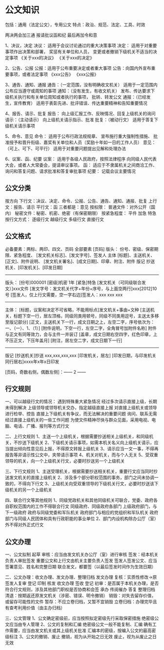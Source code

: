 # 公文知识

包括：通用（法定公文），专用公文
特点：政治、规范、法定、工具、时效

两决两会加三通
报请批议函和纪
最后再加令和意

1、决议，决定
决议：
  适用于会议讨论通过的重大决策事项
决定：
  适用于对重要事项作出决策和部署，
  奖惩有关单位和人员，
  变更或者撤销下级机关不适当的决定事项
《关于xxx的决议》
《关于xxx的决定》

2、公告、公报
公报：适用于公布重要决定或者重大事项
公告：向国内外宣布重要事项，或者法定事项
《xxx公告》
《xxx公报》

3、通告、通知、通报
通告：（一定范围，没有明确收文机关）
  适用于一定范围内公布应当遵守或周知的事项
通知：（没有发生，有收文机关）
  发布、传达要求下级机关执行和有关单位周知或者执行的事项，
  批转、转发公文
通报：（已经发生，宣传教育）
  适用于表彰先进、批评错误、传达重要精神和告知重要情况

4、报告、请示、批复
报告：
  向上级汇报工作、反映情况、回复上级机关的询问
请示：（主动请示）
  向上级机关请示指示、批准
批复：（被动行文）
  适用于答复下级机关请示事项

5、命令、意见
命令：
  适用于公布行政法规规章、
  宣布施行重大强制性措施、
  批准授予和晋升衔级、嘉奖有关单位和人员（奖励十年如一日的工作人员）
意见：（可上、可下、可平行）
  适用于对重要问题提出见解和处理办法

6、议案、函、纪要
议案：
  适用于各级人民政府，按照法律程序
  向同级人民代表大会，或者人大常委会，提请审议事项。
函：
  适应于不隶属机关之间商洽工作、询问和答复问题、请求批准和答复审批事项
纪要：
  记载会议主要情况

## 公文分类

按方向
  下行文：决议、决定、命令、公报、公告、通告、通知、通报、批复
  上行文：报告、请示
  平行文：函
  三者都是：意见
按权限：
  普通文件：对外公开（国内）
  秘密文件：秘密、机密、绝密（有保密期限）
按紧急程度：
  平件
  加急
  特急
按行文方式：
  逐级行文
  越级行文
  多级行文
  直接行文

## 公文格式

必备要素：两标、两印、四文、页码
全部要素
  [页码]
  版头：
    份号、密级、保密期限、紧急程度、
    [发文机关标志]、[发文字号]、签发人
  主体
    [标题]、主送机关、[正文]、附件说明、
    [发文机关署名]、[成文日期]、印章、附注、附件
  版记
    抄送机关、[印发机关]、[印发日期]

---

版头：
[份号]000001
[密级]机密 1年
[紧急]特急
  [发文机关（可同级联合发文）]xxx文件
  [发文字号：发文机关代字+年份+序号，与上面空两行]xxx[2012]10号
    [签发人，仅上行文需要，空一字右边]签发人：xxx xxx xxx

---

主体：
  [标题，议案和决定不可省略，不能用标点]发文机关+事由+文种
  [主送机关，标题下空一行，居左顶格，同级同类用顿号，同级不同类用逗号，主送太多移至版记部分]
  [正文，主送机关下一行，成文日期之上，左空二字，序号依次为：一、（一）、1、（1）]
  [附件说明，下空一行，左空二字，全角冒号加附件名称]
  附件与正文有同等效力，会与主件一并装订
  [盖章，成文日期右空四字，红色印章，上不压正文，下压年盖月]
  [附注，居左空二字，成文日期下一行]

---

版记
  [抄送机关]抄送 xxx,xxx,xxx,xxx
  [印发机关，居左]
  [印发日期，与印发机关同行居右]xxxx年x年x日印发

[页码，奇数右侧，偶数左侧]：—— 2 ——

## 行文规则

一、可以越级行文的情况：
  遇到特殊重大紧急情况
  经过多次请示直接上级，长期未得到解决
  上级领导或领导机关交办，指定越级直接上报
  对直接上级机关或领导进行检举、控告
  直接上下级机关有争议，而无法解决的重要问题
  询问、联系无需经过直接上级机关的一些工作问题
  为使文件精神尽快与群众见面，采用电视、电脑、电话、广播、报刊等方式行文

二、上行文规则
1、主送一个上级机关，根据需要抄送相关上级机关，和同级机关，不抄送下级机关
2、下级机关请示事项，如需本机关名义向上级机关请示，应当提出倾向性意见后上报，不得原文转报上级机关
3、请示应当一文一事，不得再报告等非请示性公文中，夹带请示事项
4、机关对机关，而与个人无关
5、受双重领导的机关，向一个上级机关行文，必要时抄送另一个上级机关

三、下行文规则
1、主送受理机关，根据需要抄送相关机关，重要行文应当同时抄送发文机关的直接上级机关
2、涉及多个部分职权范围的事务，部门之间未协调一致的，不得向下行文
3、上级机关向受双重领导的下级机关行文，必要时抄送该下级机关的另一个上级机关

四、联合行文等其他规则
1、同级党政机关和其他同级机关可联合，党委、政府各自职权范围内的工作不得联合行文
  同级政府、同级政府各部门
  上级政府部门，与下一级政府
  政府与同级党委和军队机关
  政府部门与相应的党组织和军队机关
  政府部门与同级人民团体和具有行政职能的事业单位
2、部门内设机构除办公厅（室）外不得对外正式行文

## 公文办理

一、公文拟制
  起草
  审核：应当由发文机关办公厅（室）进行审核
  签发：经本机关负责人审批签发
    重要公文和上行文由机关主要负责人签发
    签发人签发公文、应当签署意见、姓名和完整日期
    联合发文，都要签（以最后签发时间作为生效日期）

二、公文办理：收文办理、发文办理、整理归档
发文办理
  复核：实质性修改->原签发人复审
  登记
  印制
  核发
收文办理
  签收
  登记
  初审：是否属于本机关办理，是否符合行文规则，涉及其他部门职权是否协商和会签
  承办
  传阅催办
  答复
整理归档
  清退：按期返还原发文机关（涉密、错误、明令撤销）
  销毁：对失去留存价值，或留存可能性的文件
  暂存：不应立卷归档，又暂不宜销毁
  立卷归档：办理完毕且有查考利用价值（由主办归档）

三、公文管理
1、公文确定密级前，应当按照拟定密级先行采取保密措施
  绝密级公文应当由专人管理
2、公文的复制和汇编
  绝密级公文一般不能复制、汇编
  确有工作需要，应当由发文机关或其上级机关批准
  汇编本的密级，按编入公文的最高密级标注
3、公文的撤销、废止
  撤销，视为从开始之日无效
  废止，视为从废止之日无效
